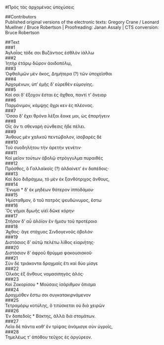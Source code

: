 #Πρὸς τὰς ἀρχομένας ὑποχύσεις  

##Contributors  
Published original versions of the electronic texts: Gregory Crane / Leonard Muellner / Bruce Robertson | Proofreading: Janan Assaly | CTS conversion: Bruce Robertson  

##Text  
###1  
Ἀγλαΐας τόδε σοι Βυζάντιος ἐσθλὸν ἰάλλω  
###2  
Ἰητὴρ ἑτάρῳ δῶρον ἀοιδοπόλῳ,  
###3  
Ὁφθαλμῶν μὲν ἄκος, Δημήτερα (?) τῶν ὑποχεῖσθαι  
###4  
Ἀρχομένων, ὑπʼ ἐμῆς δʼ εὑρεθὲν εὐμογίης.  
###5  
Καί σοι δʼ ἔξοχον ἔσται ἐς ἄχθεα, παντί τʼ ὄνειαρ  
###6  
Παρμόνιμον, κάμψῃς ἄχρι κεν ἐς πλέονας.  
###7  
Ὅσσα δʼ ἔχει θρόνα λέξαι ἔοικε μοι, ὡς ἐπαρήγειν  
###8  
Οἷς ἄν τι σθεναρὴ σύνθεσις ἥδε πέλει.  
###9  
Ἄνθους μὲν χαλκοῦ πεντώβολον, ἰσοβαρὲς δὲ  
###10  
Τοῦ συοδηλήτου τὴν ἀρετὴν γενέτιν·  
###11  
Καὶ μεῖον τούτων ὀβολῷ στρόγγυλμα πυραιθὲς  
###12  
Πρόσθες, ὃ Γαλλαϊκοῖς (?) ἀλδαίνετ’ ἐν δαπέδοις·  
###13  
Καὶ δύο διδράχμω, τὸ μὲν ἐκ ξανθότριχος ἄνθους,  
###14  
Ἔνυμα * δʼ ἐκ μηδέων θάτερον ἱπποδάμου·  
###15  
Ἡμίσταθμον, ὃ τοῦ πατρὸς ψευδώνυμος, ἔστω  
###16  
Ὃς γῆμαι δμωῆς υἱέϊ δῶκε κόρην·  
###17  
Στῆσον δʼ αὖ ἀλόϊον ἒν ἥμισυ τοῦ προτέροιο  
###18  
Ἄχθος· ἄγε στάχυος Σινδογενοῦς ὀβολόν·  
###19  
Διστάσιος δʼ αὐτῷ πελέτω λίθος εἰαριήτης·  
###20  
Διστάσιον δʼ ἀφροῦ θρύμμα φακουσιακοῦ·  
###21  
Σὺν δὲ τριάκοντα δραχμαῖς ἔτι καὶ δύο μίσγε  
###22  
Ὁλκὰς ἐξ ἄνθους ναμασιπηγὸς ἁλός·  
###23  
Καὶ Ζακορίσου * Μούσαις ἰσάριθμον ὄπισμα  
###24  
Δραχμόθεν ἔστω σοι συγκατακιρνάμενον  
###25  
Τετραμόρῳ κοτύλης, ὃ τιτύσκεται οὐ διὰ χειρῶν  
###26  
Ἐν δαπεδοῖς * Bάκτης, ἀλλὰ διὰ στομάτων.  
###27  
Λεῖα δὲ πάντα καθʼ ἓν τρίψας ἀνάμισγε σὺν ὑγροῖς,  
###28  
Τημελέως τʼ ἀπόθου τεῦχος ἐς ἀργύρεον.  
